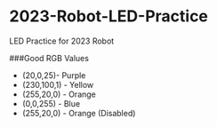 # 2023-Robot-LED-Practice
LED Practice for 2023 Robot

###Good RGB Values

- (20,0,25)- Purple
- (230,100,1) - Yellow
- (255,20,0) - Orange
- (0,0,255) - Blue
- (255,20,0) - Orange (Disabled)